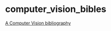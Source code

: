 # computer_vision_bibles
[A Computer Vision bibliography](https://github.com/alessandro-gentilini/computer_vision_bibles/blob/master/cvb.pdf)
